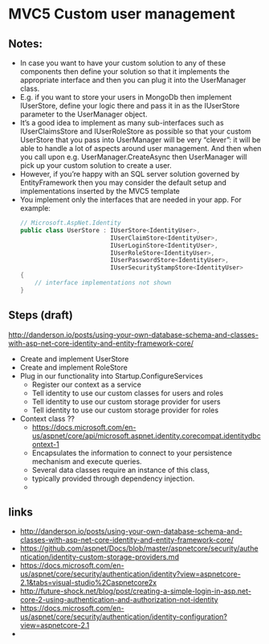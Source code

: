 # MVC5 Custom user management

## Notes:
- In case you want to have your custom solution to any of these components then define your solution so that it implements the appropriate interface and then you can plug it into the UserManager class.
- E.g. if you want to store your users in MongoDb then implement IUserStore, define your logic there and pass it in as the IUserStore parameter to the UserManager object.
- It’s a good idea to implement as many sub-interfaces such as IUserClaimsStore and IUserRoleStore as possible so that your custom UserStore that you pass into UserManager will be very “clever”: it will be able to handle a lot of aspects around user management. And then when you call upon e.g. UserManager.CreateAsync then UserManager will pick up your custom solution to create a user.
- However, if you’re happy with an SQL server solution governed by EntityFramework then you may consider the default setup and implementations inserted by the MVC5 template
- You implement only the interfaces that are needed in your app. For example:
	```cs
	// Microsoft.AspNet.Identity
	public class UserStore : IUserStore<IdentityUser>,
	                         IUserClaimStore<IdentityUser>,
	                         IUserLoginStore<IdentityUser>,
	                         IUserRoleStore<IdentityUser>,
	                         IUserPasswordStore<IdentityUser>,
	                         IUserSecurityStampStore<IdentityUser>
	{
	    // interface implementations not shown
	}
	```
## Steps (draft)
http://danderson.io/posts/using-your-own-database-schema-and-classes-with-asp-net-core-identity-and-entity-framework-core/
- Create and implement UserStore
- Create and implement RoleStore
- Plug in our functionality into Startup.ConfigureServices
	- Register our context as a service
	- Tell identity to use our custom classes for users and roles
	- Tell identity to use our custom storage provider for users
	- Tell identity to use our custom storage provider for roles
- Context class ??
	- https://docs.microsoft.com/en-us/aspnet/core/api/microsoft.aspnet.identity.corecompat.identitydbcontext-1
	- Encapsulates the information to connect to your persistence mechanism and execute queries.
	- Several data classes require an instance of this class,
	- typically provided through dependency injection.
	-



## links
- http://danderson.io/posts/using-your-own-database-schema-and-classes-with-asp-net-core-identity-and-entity-framework-core/
- https://github.com/aspnet/Docs/blob/master/aspnetcore/security/authentication/identity-custom-storage-providers.md
- https://docs.microsoft.com/en-us/aspnet/core/security/authentication/identity?view=aspnetcore-2.1&tabs=visual-studio%2Caspnetcore2x
- http://future-shock.net/blog/post/creating-a-simple-login-in-asp.net-core-2-using-authentication-and-authorization-not-identity
- https://docs.microsoft.com/en-us/aspnet/core/security/authentication/identity-configuration?view=aspnetcore-2.1
-
